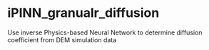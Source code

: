 # iPINN_granualr_diffusion
Use inverse Physics-based Neural Network to determine diffusion coefficient from DEM simulation data
